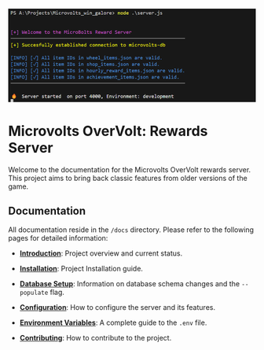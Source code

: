 ![server init](./public/init.png)

# Microvolts OverVolt: Rewards Server

Welcome to the documentation for the Microvolts OverVolt rewards server. This project aims to bring back classic features from older versions of the game.

## Documentation

All documentation reside in the `/docs` directory. Please refer to the following pages for detailed information:

- **[Introduction](./docs/index.md)**: Project overview and current status.
- **[Installation](./docs/installation.md)**: Project Installation guide.

- **[Database Setup](./docs/database-setup.md)**: Information on database schema changes and the `--populate` flag.
- **[Configuration](./docs/configuration.md)**: How to configure the server and its features.
- **[Environment Variables](./docs/environment-variables.md)**: A complete guide to the `.env` file.
- **[Contributing](./docs/contributing.md)**: How to contribute to the project.

